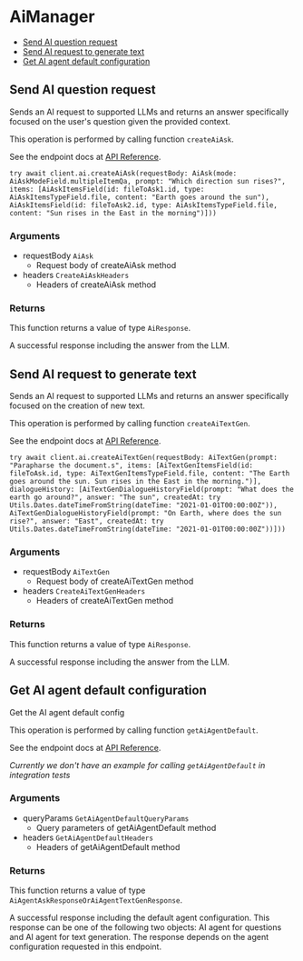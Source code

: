 # AiManager


- [Send AI question request](#send-ai-question-request)
- [Send AI request to generate text](#send-ai-request-to-generate-text)
- [Get AI agent default configuration](#get-ai-agent-default-configuration)

## Send AI question request

Sends an AI request to supported LLMs and returns an answer specifically focused on the user's question given the provided context.

This operation is performed by calling function `createAiAsk`.

See the endpoint docs at
[API Reference](https://developer.box.com/reference/post-ai-ask/).

<!-- sample post_ai_ask -->
```
try await client.ai.createAiAsk(requestBody: AiAsk(mode: AiAskModeField.multipleItemQa, prompt: "Which direction sun rises?", items: [AiAskItemsField(id: fileToAsk1.id, type: AiAskItemsTypeField.file, content: "Earth goes around the sun"), AiAskItemsField(id: fileToAsk2.id, type: AiAskItemsTypeField.file, content: "Sun rises in the East in the morning")]))
```

### Arguments

- requestBody `AiAsk`
  - Request body of createAiAsk method
- headers `CreateAiAskHeaders`
  - Headers of createAiAsk method


### Returns

This function returns a value of type `AiResponse`.

A successful response including the answer from the LLM.


## Send AI request to generate text

Sends an AI request to supported LLMs and returns an answer specifically focused on the creation of new text.

This operation is performed by calling function `createAiTextGen`.

See the endpoint docs at
[API Reference](https://developer.box.com/reference/post-ai-text-gen/).

<!-- sample post_ai_text_gen -->
```
try await client.ai.createAiTextGen(requestBody: AiTextGen(prompt: "Parapharse the document.s", items: [AiTextGenItemsField(id: fileToAsk.id, type: AiTextGenItemsTypeField.file, content: "The Earth goes around the sun. Sun rises in the East in the morning.")], dialogueHistory: [AiTextGenDialogueHistoryField(prompt: "What does the earth go around?", answer: "The sun", createdAt: try Utils.Dates.dateTimeFromString(dateTime: "2021-01-01T00:00:00Z")), AiTextGenDialogueHistoryField(prompt: "On Earth, where does the sun rise?", answer: "East", createdAt: try Utils.Dates.dateTimeFromString(dateTime: "2021-01-01T00:00:00Z"))]))
```

### Arguments

- requestBody `AiTextGen`
  - Request body of createAiTextGen method
- headers `CreateAiTextGenHeaders`
  - Headers of createAiTextGen method


### Returns

This function returns a value of type `AiResponse`.

A successful response including the answer from the LLM.


## Get AI agent default configuration

Get the AI agent default config

This operation is performed by calling function `getAiAgentDefault`.

See the endpoint docs at
[API Reference](https://developer.box.com/reference/get-ai-agent-default/).

*Currently we don't have an example for calling `getAiAgentDefault` in integration tests*

### Arguments

- queryParams `GetAiAgentDefaultQueryParams`
  - Query parameters of getAiAgentDefault method
- headers `GetAiAgentDefaultHeaders`
  - Headers of getAiAgentDefault method


### Returns

This function returns a value of type `AiAgentAskResponseOrAiAgentTextGenResponse`.

A successful response including the default agent configuration.
This response can be one of the following two objects:
AI agent for questions and AI agent for text generation. The response
depends on the agent configuration requested in this endpoint.


